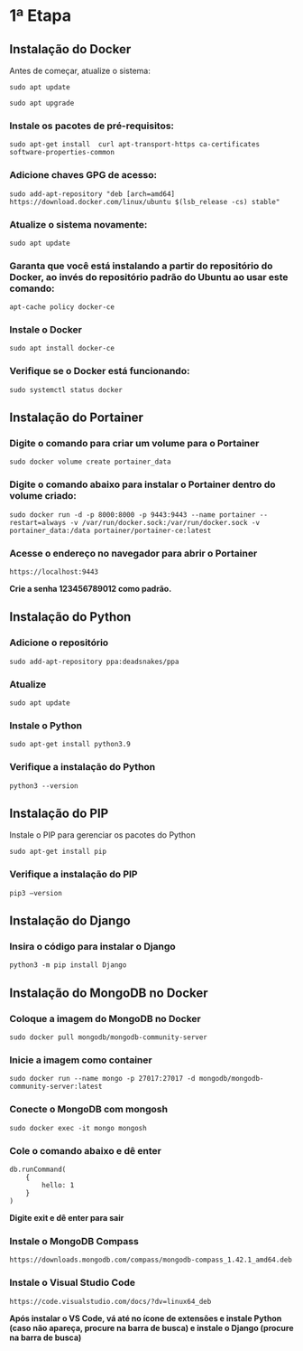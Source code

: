# 1ª Etapa

## Instalação do Docker

Antes de começar, atualize o sistema:

```
sudo apt update
```
```
sudo apt upgrade
```


### Instale os pacotes de pré-requisitos:

```
sudo apt-get install  curl apt-transport-https ca-certificates software-properties-common
```

### Adicione chaves GPG de acesso:

```
sudo add-apt-repository "deb [arch=amd64] https://download.docker.com/linux/ubuntu $(lsb_release -cs) stable"
```

### Atualize o sistema novamente:

```
sudo apt update
```

### Garanta que você está instalando a partir do repositório do Docker, ao invés do repositório padrão do Ubuntu ao usar este comando:

```
apt-cache policy docker-ce
```
### Instale o Docker
```
sudo apt install docker-ce
```

### Verifique se o Docker está funcionando:
```
sudo systemctl status docker
```

## Instalação do Portainer

### Digite o comando para criar um volume para o Portainer
```
sudo docker volume create portainer_data
```

### Digite o comando abaixo para instalar o Portainer dentro do volume criado:

```
sudo docker run -d -p 8000:8000 -p 9443:9443 --name portainer --restart=always -v /var/run/docker.sock:/var/run/docker.sock -v portainer_data:/data portainer/portainer-ce:latest
```

### Acesse o endereço no navegador para abrir o Portainer
```
https://localhost:9443
```
**Crie a senha 123456789012 como padrão.**


## Instalação do Python

### Adicione o repositório
```
sudo add-apt-repository ppa:deadsnakes/ppa
```

### Atualize
```
sudo apt update
```

### Instale o Python

```
sudo apt-get install python3.9
```

### Verifique a instalação do Python
```
python3 --version
```

## Instalação do PIP
Instale o PIP para gerenciar os pacotes do Python
```
sudo apt-get install pip
```

### Verifique a instalação do PIP
```
pip3 –version
```

## Instalação do Django

### Insira o código para instalar o Django
```
python3 -m pip install Django
```

## Instalação do MongoDB no Docker

### Coloque a imagem do MongoDB no Docker
```
sudo docker pull mongodb/mongodb-community-server
```

### Inicie a imagem como container
```
sudo docker run --name mongo -p 27017:27017 -d mongodb/mongodb-community-server:latest
```

### Conecte o MongoDB com mongosh
```
sudo docker exec -it mongo mongosh
```

### Cole o comando abaixo e dê enter
```
db.runCommand(
	{
		hello: 1
	}
)
```

**Digite exit e dê enter para sair**

### Instale o MongoDB Compass
```
https://downloads.mongodb.com/compass/mongodb-compass_1.42.1_amd64.deb
```

### Instale o Visual Studio Code
```
https://code.visualstudio.com/docs/?dv=linux64_deb
```

**Após instalar o VS Code, vá até no ícone de extensões e instale Python (caso não apareça, procure na barra de busca) e instale o Django (procure na barra de busca)**











